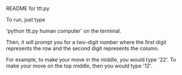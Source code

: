 README for ttt.py

To run, just type

'python ttt.py human computer' on the terminal.

Then, it will prompt you for a two-digit number where the first digit represents the row and the second digit represents the column.

For example, to make your move in the middle, you would type '22'.
To make your move on the top middle, then you would type '12'.
